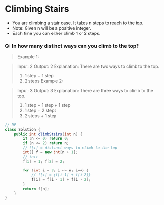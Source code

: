 # Climbing Stairs
- You are climbing a stair case. It takes n steps to reach to the top.
- Note: Given n will be a positive integer.
- Each time you can either climb 1 or 2 steps. 
### Q: In how many distinct ways can you climb to the top?

>Example 1:

>Input: 2
>Output: 2
>Explanation: There are two ways to climb to the top.
>1. 1 step + 1 step
>2. 2 steps
>Example 2:

>Input: 3
>Output: 3
>Explanation: There are three ways to climb to the top.
>1. 1 step + 1 step + 1 step
>2. 1 step + 2 steps
>3. 2 steps + 1 step


```java
// DP
class Solution {
    public int climbStairs(int n) {
        if (n <= 0) return 0;
        if (n <= 2) return n;
        // f[i] = distinct ways to climb to the top
        int[] f = new int[n + 1];
        // init
        f[1] = 1; f[2] = 2;

        for (int i = 3; i <= n; i++) {
            // f[i] = {f[i-1] + f[i-2]}
            f[i] = f[i - 1] + f[i - 2]; 
        }
        return f[n];
    }
}
```